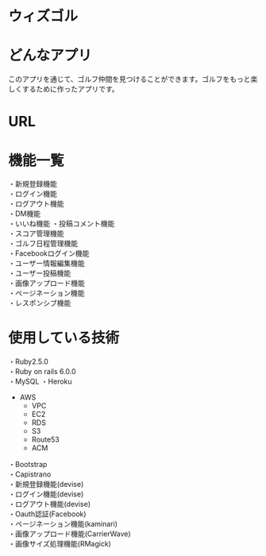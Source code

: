 # ウィズゴル

# どんなアプリ
このアプリを通じて、ゴルフ仲間を見つけることができます。ゴルフをもっと楽しくするために作ったアプリです。

# URL 



# 機能一覧
  ・新規登録機能  
  ・ログイン機能  
  ・ログアウト機能  
  ・DM機能  
  ・いいね機能
  ・投稿コメント機能  
  ・スコア管理機能  
  ・ゴルフ日程管理機能  
  ・Facebookログイン機能  
  ・ユーザー情報編集機能  
  ・ユーザー投稿機能  
  ・画像アップロード機能  
  ・ページネーション機能  
  ・レスポンシブ機能  

# 使用している技術
  ・Ruby2.5.0  
  ・Ruby on rails 6.0.0   
  ・MySQL 
  ・Heroku  
  * AWS  
     * VPC
     * EC2  
     * RDS  
     * S3  
     * Route53  
     * ACM
     
  ・Bootstrap  
  ・Capistrano  
  ・新規登録機能(devise)     
  ・ログイン機能(devise)  
  ・ログアウト機能(devise)  
  ・Oauth認証(Facebook)  
  ・ページネーション機能(kaminari)  
  ・画像アップロード機能(CarrierWave)  
  ・画像サイズ処理機能(RMagick)  
